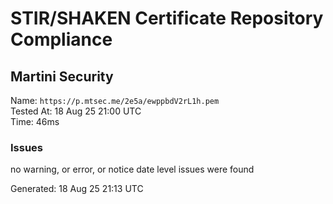# STIR/SHAKEN Certificate Repository Compliance

## Martini Security

Name: `https://p.mtsec.me/2e5a/ewppbdV2rL1h.pem`\
Tested At: 18 Aug 25 21:00 UTC\
Time: 46ms

### Issues

no warning, or error, or notice date level issues were found

Generated: 18 Aug 25 21:13 UTC